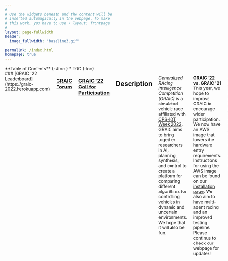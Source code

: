 ```yaml
---
#
# Use the widgets beneath and the content will be
# inserted automagically in the webpage. To make
# this work, you have to use › layout: frontpage
#
layout: page-fullwidth
header:
  image_fullwidth: "baseline3.gif"

permalink: /index.html
homepage: true
---
```

<div class="row">
<div class="medium-4 medium-push-8 columns" markdown="1">
<div class="panel radius" markdown="1">
**Table of Contents**
{: #toc }
*  TOC
{:toc}
</div>
</div><!-- /.medium-4.columns -->



<div class="medium-8 medium-pull-4 columns" markdown="1">
### [GRAIC '22 Leaderboard](https://graic-2022.herokuapp.com)

### [GRAIC Forum](https://groups.google.com/u/1/g/graic21)


### [GRAIC '22 Call for Participation](https://popgri.github.io/Race/assets/CFP2022.pdf)

## Description

_Generalized RAcing Intelligence Competition (GRAIC)_ is a simulated vehicle race affiliated with [CPS-IOT Week 2022](https://cpsiotweek.neslab.it/). GRAIC aims to bring together researchers in AI, planning, synthesis, and control to create a platform for comparing different algorithms for controlling vehicles in dynamic and uncertain environments. We hope that it will also be fun.

**GRAIC '22 vs. GRAIC '21**
This year, we hope to improve GRAIC to encourage wider participation.
We now have an AWS image that lowers the hardware entry requirements.
Instructions for using the AWS image can be found on our [installation page](https://popgri.github.io/Race/installation/).
We also aim to have multi-agent racing and an improved testing pipeline.
Please continue to check our webpage for updates!

[**Join our mailing list!**](https://docs.google.com/forms/d/e/1FAIpQLSesyCan0-i0r3mhxe21l4YEDFNLiItINRJz9qEoYrI8jQ04Mg/viewform?usp=sf_link)
If you are interested in participating in GRAIC or just want to stay up to date, please fill out this [form](https://docs.google.com/forms/d/e/1FAIpQLSesyCan0-i0r3mhxe21l4YEDFNLiItINRJz9qEoYrI8jQ04Mg/viewform?usp=sf_link) and we will add you to our mailing list.
Updates can also be found at the bottom of this page.


### Tl;dr

We are providing a simulation environment, test vehicles, tracks, scoring function, and documentation. As a competitor, you will use the given API and develop your racing controller. In early May, you will submit your racing controller code. The competition tracks will be different from the testing tracks. Multiple vehicles will be involved. We will run the races with your controllers and provide results, data, video feedback, and announce winners during CPSWeek. There will be different race categories and prizes.


### Details

At runtime, the input to the controller will come from a _perception oracle_ that will provide as input a local view of obstacles, lanes, and gates on the track near the vehicle. The tracks will have à priori unknown static and moving obstacles. The outputs from the controller (brake, throttle, and steering) will drive the vehicle. In some race categories, you will be provided a mathematical vehicle model, and in other categories you will be provided a black-box vehicle simulator. The perception and control interfaces will not change. Read the [Docs](https://popgri.github.io/Race/documentation/) page for more details about tracks, obstacles, vehicles, and APIs.

### Highlights

* **New this year!** Multi-agent races to compete against other submitted constrollers
* GRAIC focuses on decision, control, planning, and safety, and therefore, we will provide a perception oracle and related API
* Your controller will run races across multiple vehicles and tracks
* Different race categories for model-free and model-based vehicles

## Contact Information

If you have any questions regarding the competition or simulator framework, please contact us at <a href="mailto:graic2021@gmail.com">graic2021@gmail.com</a>.
If you fill out this [form](https://docs.google.com/forms/d/e/1FAIpQLSesyCan0-i0r3mhxe21l4YEDFNLiItINRJz9qEoYrI8jQ04Mg/viewform?usp=sf_link), we will add you to our mailing list.

## Important Dates

- **May 5, 1-3pm (CT)**: [CPS-IOT Week 2022](https://cpsiotweek.neslab.it/), final results and live GRAIC event. Zoom link to be published
- **May 1: Race day, submissions close, final races held**
- **April 18: Submissions open**
- **April 8-9**: [Engineering Open House Presentation](https://www.eohillinois.org/)
- **March 31**: Final GRAIC-22 platform release 
- **February 21**: Multi-agent platform beta released
- **January - early March**: Feedback to participants and platform updates
- **January 26**: Single agent platform beta released


## Updates

<ul style="color:gray">
  <li><i>04/26/2022</i> - Trials begin. <a href="https://graic-2022.herokuapp.com/">Leaderboard</a> is up.</li>
  
<li><i>04/18/2022</i> - Submissions open! Fill out <a href = "https://docs.google.com/forms/d/e/1FAIpQLSecJQCAh5MSgGkYo__-aVQgSEl8dEkxR8_VvZt7PmkIkQCnaA/viewform?usp=sf_link">this form</a> to register and submit.</li>
  
<li><i>01/25/2022</i> - Our AWS and docker betas are available! This lowers the hardware requirements. Please go to our <a href = "https://popgri.github.io/Race/installation/">Getting started</a> page for more information!</li>

  <li><i>05/03/2021</i> - Pre-submission. You can pre-submit your controllers to ensure that it works in our finalized framework. Please upload your controllers to the google form provided.</li>

  <li><i>05/03/2021</i> <a href = "https://github.com/PoPGRI/Race/releases/tag/0.2.1">GRAIC Beta Release v0.2.1</a> We have updated several things in this release. This is the release we plan to use in the competition, so please give us feedback.</li>

  <li>CPS Week registration is now open! Registration is $10. When you register for CPS Week, please choose the "Generalized RAcing Intelligence Competition (GRAIC)" option to sign up.</li>

  <li><i>03/30/2021</i> - <a href = "https://github.com/PoPGRI/Race/releases/tag/0.1.2">GRAIC Beta Release v0.1.2</a> We have updated the CARLA docker image.</li>

  <li><i>03/10/2021</i> - <a href = "https://github.com/PoPGRI/Race/releases/tag/0.1.1">GRAIC Beta Release v0.1.1</a> We have modified LaneInfo message type to include more information about left and right lanes, and fixed disjoint lane markers at junctions of road segments.</li>

  <li><i>03/01/2021</i> - We have released our <a href = "https://github.com/PoPGRI/Race/releases/tag/0.1.0">beta</a>! Please go to the <a href = "https://popgri.github.io/Race/installation/">Getting started</a> page to download. We invite all feedback.</li>
</ul>

## Citing GRAIC

If you would like to cite us, please use the following Bibtex entry.

{% highlight bibtex %}
@misc{GRAICrace,
      title        = "GRAIC: A simulator framework for autonomous racing",
      author       = "{Minghao Jiang and Zexiang Liu and Kristina Miller and Dawei Sun and Arnab Datta and Yixuan Jia and Sayan Mitra and Necmiye Ozay}",
      howpublished = "\url{https://popgri.github.io/Race/}",
      year         = 2021
    }
{% endhighlight %}


</div><!-- /.medium-8.columns -->
</div><!-- /.row -->
